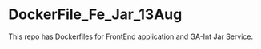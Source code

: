 # DockerFile_Fe_Jar_13Aug
This repo has Dockerfiles for FrontEnd application and GA-Int Jar Service. 
